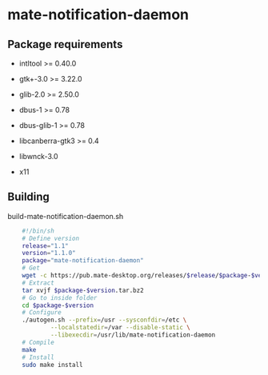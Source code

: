 # mate-notification-daemon

## Package requirements

  * intltool >= 0.40.0

  * gtk+-3.0 >= 3.22.0

  * glib-2.0 >= 2.50.0

  * dbus-1 >= 0.78

  * dbus-glib-1 >= 0.78

  * libcanberra-gtk3 >= 0.4

  * libwnck-3.0

  * x11

## Building

build-mate-notification-daemon.sh

```bash
    #!/bin/sh
    # Define version
    release="1.1"
    version="1.1.0"
    package="mate-notification-daemon"
    # Get
    wget -c https://pub.mate-desktop.org/releases/$release/$package-$version.tar.bz2
    # Extract
    tar xvjf $package-$version.tar.bz2
    # Go to inside folder
    cd $package-$version
    # Configure
    ./autogen.sh --prefix=/usr --sysconfdir=/etc \
            --localstatedir=/var --disable-static \
            --libexecdir=/usr/lib/mate-notification-daemon
    # Compile
    make
    # Install
    sudo make install
```
